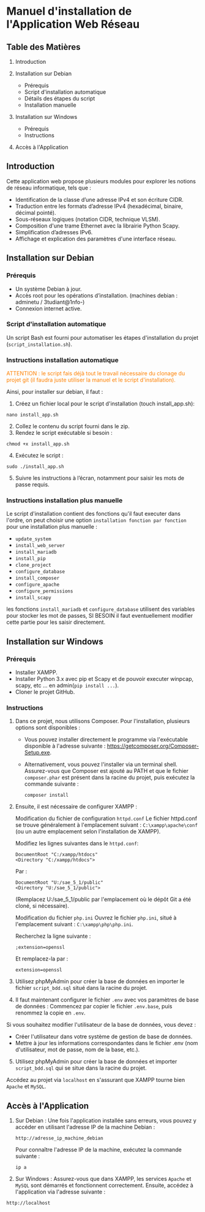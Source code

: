# Manuel d'installation de l'Application Web Réseau

## Table des Matières
1. Introduction 
2. Installation sur Debian
   * Prérequis
   * Script d'installation automatique
   * Détails des étapes du script
   * Installation manuelle

3. Installation sur Windows
   * Prérequis
   * Instructions
4. Accès à l'Application



## Introduction 

Cette application web propose plusieurs modules pour explorer les notions de réseau informatique, tels que :

* Identification de la classe d’une adresse IPv4 et son écriture CIDR.
* Traduction entre les formats d’adresse IPv4 (hexadécimal, binaire, décimal pointé).
* Sous-réseaux logiques (notation CIDR, technique VLSM).
* Composition d'une trame Ethernet avec la librairie Python Scapy.
* Simplification d’adresses IPv6.
* Affichage et explication des paramètres d'une interface réseau.

## Installation sur Debian

### Prérequis
* Un système Debian à jour.
* Accès root pour les opérations d’installation. (machines debian : adminetu /   3tudiant@1nfo-)
* Connexion internet active.

### Script d'installation automatique

Un script Bash est fourni pour automatiser les étapes d'installation du projet (`script_installation.sh`).

### Instructions installation automatique 
<span style="color: #FF8000">ATTENTION : le script fais déjà tout le travail nécessaire du clonage du projet git (il faudra juste utiliser la manuel et le script d'installation).</span>

Ainsi, pour installer sur debian, il faut : 
1. Créez un fichier local pour le script d'installation (touch install_app.sh):
```
nano install_app.sh
```
2. Collez le contenu du script fourni dans le zip.
3. Rendez le script exécutable si besoin :
```
chmod +x install_app.sh
```
4. Exécutez le script :
``` 
sudo ./install_app.sh
```
5. Suivre les instructions à l’écran, notamment pour saisir les mots de passe requis.

### Instructions installation plus manuelle

Le script d'installation contient des fonctions qu'il faut executer dans l'ordre, on peut choisir une option `installation fonction par fonction` pour une installation plus manuelle : 
* `update_system`
* `install_web_server`
* `install_mariadb`
* `install_pip`
* `clone_project`
* `configure_database`
* `install_composer`
* `configure_apache`
* `configure_permissions`
* `install_scapy`

les fonctions `install_mariadb` et  `configure_database` utilisent des variables pour stocker les mot de passes, SI BESOIN il faut eventuellement modifier cette partie pour les saisir directement.


## Installation sur Windows

### Prérequis
* Installer XAMPP.
* Installer Python 3.x avec pip et Scapy et de pouvoir executer winpcap, scapy, etc ... en admin(`pip install ...`).
* Cloner le projet GitHub.

### Instructions

1. Dans ce projet, nous utilisons Composer. Pour l'installation, plusieurs options sont disponibles :

    * Vous pouvez installer directement le programme via l'exécutable disponible à l'adresse suivante :
    https://getcomposer.org/Composer-Setup.exe.

    * Alternativement, vous pouvez l'installer via un terminal shell. Assurez-vous que Composer est ajouté au PATH et que le fichier `composer.phar` est présent dans la racine du projet, puis exécutez la commande suivante :
        ```
        composer install
        ```

2. Ensuite, il est nécessaire de configurer XAMPP :

    Modification du fichier de configuration `httpd.conf`
    Le fichier httpd.conf se trouve généralement à l'emplacement suivant :
    `C:\xampp\apache\conf` (ou un autre emplacement selon l'installation de XAMPP).

    Modifiez les lignes suivantes dans le `httpd.conf`:

    ```
    DocumentRoot "C:/xampp/htdocs"
    <Directory "C:/xampp/htdocs">
    ```
    Par :
    ```
    DocumentRoot "U:/sae_5_1/public"
    <Directory "U:/sae_5_1/public">
    ```
    (Remplacez U:/sae_5_1/public par l'emplacement où le dépôt Git a été cloné, si nécessaire).

    Modification du fichier `php.ini`
    Ouvrez le fichier `php.ini`, situé à l'emplacement suivant :
    `C:\xampp\php\php.ini`.

    Recherchez la ligne suivante :

    ```
    ;extension=openssl
    ```
    Et remplacez-la par :

    ```
    extension=openssl
    ```

3. Utilisez phpMyAdmin pour créer la base de données en importer le fichier  `script_bdd.sql` situé dans la racine du projet.


4. Il faut maintenant configurer le fichier `.env` avec vos paramètres de base de données :
Commencez par copier le fichier `.env.base`, puis renommez la copie en `.env`.

Si vous souhaitez modifier l'utilisateur de la base de données, vous devez :

* Créer l'utilisateur dans votre système de gestion de base de données.
* Mettre à jour les informations correspondantes dans le fichier .env (nom d'utilisateur, mot de passe, nom de la base, etc.).


5. Utilisez phpMyAdmin pour créer la base de données et importer `script_bdd.sql` qui se situe dans la racine du projet.

Accédez au projet via `localhost` en s'assurant que XAMPP tourne bien `Apache` et `MySQL`.


## Accès à l'Application

1. Sur Debian :
    Une fois l'application installée sans erreurs, vous pouvez y accéder en utilisant l'adresse IP de la machine Debian : 
    ```
    http://adresse_ip_machine_debian
    ```
    Pour connaître l'adresse IP de la machine, exécutez la commande suivante :
    ```
    ip a
    ```

2. Sur Windows :
Assurez-vous que dans XAMPP, les services `Apache` et `MySQL` sont démarrés et fonctionnent correctement.
Ensuite, accédez à l'application via l'adresse suivante :

```
http://localhost  
```
